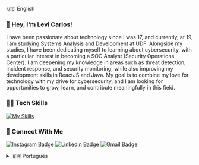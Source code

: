 🇺🇸 English
### 👋 Hey, I'm Levi Carlos! 
I have been passionate about technology since I was 17, and currently, at 19, I am studying Systems Analysis and Development at UDF. Alongside my studies, I have been dedicating myself to learning about cybersecurity, with a particular interest in becoming a SOC Analyst (Security Operations Center). I am deepening my knowledge in areas such as threat detection, incident response, and security monitoring, while also improving my development skills in ReactJS and Java. My goal is to combine my love for technology with my drive for cybersecurity, and I am looking for opportunities to grow, learn, and contribute meaningfully in this field.

### 👩‍💻 Tech Skills
[![My Skills](https://skillicons.dev/icons?i=figma,linux,java,python,nodejs,selenium,typescript,javascript,css,html&theme=dark)](https://skillicons.dev)


### 🤝 Connect With Me
[![Instagram Badge](https://img.shields.io/badge/levicarlosz-121d2f?style=flat-square&logo=instagram&logoColor=1f6feb)](https://instagram.com/levicarlosz) 
[![Linkedin Badge](https://img.shields.io/badge/-levicarlos-121d2f?style=flat-square&logo=invision&logoColor=1f6feb&link=https://www.linkedin.com/in/levicarlos/)](https://www.linkedin.com/in/levicarlos/) 
[![Gmail Badge](https://img.shields.io/badge/-olevicarlos.dev@gmail.com-121d2f?style=flat-square&logo=Gmail&logoColor=1f6feb&link=mailto:olevicarlos@gmail.com)](mailto:olevicarlos@gmail.com)



<details>
<summary>🇧🇷  Português</summary>


### 👋 Olá, eu sou Levi Carlos!
Sou apaixonado por tecnologia desde os 17 anos e, atualmente, aos 19, estou estudando Análise e Desenvolvimento de Sistemas na UDF. Paralelamente aos estudos, tenho me dedicado a aprender sobre cibersegurança, com um interesse especial em me tornar um Analista SOC (Centro de Operações de Segurança). Estou aprofundando meus conhecimentos em áreas como detecção de ameaças, resposta a incidentes e monitoramento de segurança, enquanto também aprimoro minhas habilidades de desenvolvimento em ReactJS e Java. Meu objetivo é combinar meu amor por tecnologia com minha motivação por cibersegurança, e estou em busca de oportunidades para crescer, aprender e contribuir de forma significativa nesta área.

### 👩‍💻 Habilidades Técnicas
[![My Skills](https://skillicons.dev/icons?i=figma,linux,java,python,nodejs,selenium,typescript,javascript,css,html&theme=dark)](https://skillicons.dev)

### 🤝 Conecte-se Comigo
[![Instagram Badge](https://img.shields.io/badge/levicarlosz-121d2f?style=flat-square&logo=instagram&logoColor=1f6feb)](https://instagram.com/levicarlosz) 
[![Linkedin Badge](https://img.shields.io/badge/-levicarlos-121d2f?style=flat-square&logo=invision&logoColor=1f6feb&link=https://www.linkedin.com/in/levicarlos/)](https://www.linkedin.com/in/levicarlos/) 
[![Gmail Badge](https://img.shields.io/badge/-olevicarlos.dev@gmail.com-121d2f?style=flat-square&logo=Gmail&logoColor=1f6feb&link=mailto:olevicarlos@gmail.com)](mailto:olevicarlos@gmail.com)
</details>



